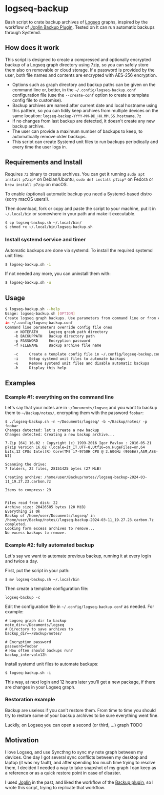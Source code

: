 # logseq-backup

Bash script to crate backup archives of [Logseq](https://logseq.com/) graphs, inspired by the workflow of [Joplin Backup Plugin](https://github.com/JackGruber/joplin-plugin-backup). Tested on It can run automatic backups through Systemd. 


## How does it work

This script is designed to create a compressed and optionally encrypted backup of a Logseq graph directory using 7zip, so you can safely store them also on removable or cloud storage. If a password is provided by the user, both file names and contents are encrypted with AES-256 encryption. 

- Options such as graph directory and backup paths can be given on the command line or, better, in the `~/.config/logseq-backup.conf` configuration file (use the `--create-conf` option to create a template config file to customise).
- Backup archives are named after current date and local hostname using this pattern, so you can tidily keep archives from multiple devices on the same location: `logseq-backup-YYYY-MM-DD_HH.MM.SS.hostname.7z` 
- If no changes from last backup are detected, it doesn't create any new backup archive. 
- The user can provide a maximum number of backups to keep, to automatically remove older backups. 
- This script can create Systemd unit files to run backups periodically and every time the user logs in. 


## Requirements and Install

Requires `7z` binary to create archives. You can get it running `sudo apt install p7zip*` on Debian/Ubuntu, `sudo dnf install p7zip*` on Fedora or `brew install p7zip` on macOS. 

To enable (optional) automatic backup you need a Systemd-based distro (sorry macOS users!). 

Then download, fork or copy and paste the script to your machine, put it in `~/.local/bin` or somewhere in your path and make it executable. 

```bash
$ cp logseq-backup.sh ~/.local/bin/ 
$ chmod +x ~/.local/bin/logseq-backup.sh
```

### Install systemd service and timer

Automatic backups are done via systemd. To install the required systemd unit files: 

```bash
$ logseq-backup.sh -i
```

If not needed any more, you can uninstall them with: 

```bash
$ logseq-backup.sh -u
```


## Usage

```bash
$ logseq-backup.sh --help
Usage: logseq-backup.sh [OPTION] 
Create logseq graph backups. Use parameters from command line or from config file 
in ~/.config/logseq-backup.conf
Command line parameters override config file ones
    -n NOTEPATH     Logseq graph path directory
    -b BACKUPPATH   Backup directory path
    -p PASSWORD     Encryption password
    -f FILENAME     Backup archive file name 

    -c     Create a template config file in ~/.config/logseq-backup.conf
    -i     Setup systemd unit files to automate backups
    -u     Remove systemd unit files and disable automatic backups
    -h     Display this help
```


## Examples

### Example #1: everything on the command line

Let's say that your notes are in `~/Documents/logseq` and you want to backup them
to `~/Backup/notes/`, encrypting them with the password `foobar`:

```shell
$ ./logseq-backup.sh -n ~/Documents/logseq/ -b ~/Backup/notes/ -p foobar
Changes detected: let's create a new backup
Changes detected: Creating a new backup archive...

7-Zip [64] 16.02 : Copyright (c) 1999-2016 Igor Pavlov : 2016-05-21
p7zip Version 16.02 (locale=it_IT.UTF-8,Utf16=on,HugeFiles=on,64 bits,12 CPUs Intel(R) Core(TM) i7-9750H CPU @ 2.60GHz (906EA),ASM,AES-NI)

Scanning the drive:
7 folders, 22 files, 28151425 bytes (27 MiB)

Creating archive: /home/user/Backup/notes//logseq-backup-2024-03-11_19.27.23.carbon.7z

Items to compress: 29

                                                                              
Files read from disk: 22
Archive size: 20426585 bytes (20 MiB)
Everything is Ok
Backup of /home/user/Documents/logseq/ in /home/user/Backup/notes//logseq-backup-2024-03-11_19.27.23.carbon.7z completed.
Looking form excess archives to remove...
No excess backups to remove.
```

### Example #2: fully automated backup

Let's say we want to automate previous backup, running it at every login and twice a day.

First, put the script in your path:

```shell
$ mv logseq-backup.sh ~/.local/bin
```

Then create a template configuration file:

```shell
logseq-backup -c
```

Edit the configuration file in `~/.config/logseq-backup.conf` as needed. For example: 

```
# Logseq graph dir to backup
note_dir=~/Documents/logseq
# Directory to save archives to 
backup_dir=~/Backup/notes/

# Encryption password
password=foobar
# How often should backups run?
backup_interval=12h
```

Install systemd unit files to automate backups:

```shell
$ logseq-backup.sh -i
```

This way, at next login and 12 hours later you'll get a new package, if there are 
changes in your Logseq graph. 


### Restoration example

Backup are useless if you can't restore them. From time to time you should try to
restore some of your backup archives to be sure everything went fine. 

Luckily, on Logseq you can open a second (or third, ...) graph TODO


## Motivation

I love Logseq, and use Syncthng to sync my note graph between my devices. One day I got several sync conflicts between my desktop and laptop (it was my fault), and after spending too much time trying to resolve them, I decided I needed a way to take snapshot of my graph I can keep as a reference or as a quick restore point in case of disaster. 

I used [Joplin](https://joplinapp.org/) in the past, and liked the workflow of the [Backup plugin](https://github.com/JackGruber/joplin-plugin-backup), so I wrote this script, trying to replicate that workflow. 
